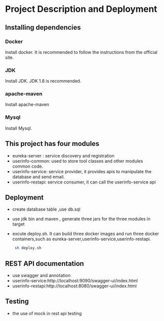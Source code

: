 #  Project Description and Deployment

## Installing dependencies

   ### Docker
   Install docker. It is recommended to follow the instructions from the official site.

   ### JDK
   Install JDK.  JDK 1.8 is recommended.

   ### apache-maven
   Install apache-maven

   ### Mysql
   Install Mysql. 

## This project has four modules

* eureka-server : service discovery and registration
* userinfo-common: used to store tool classes and other modules common code.
* userinfo-service: service provider, it provides  apis to manipulate the database and send email.
* userinfo-restapi: service consumer, it can call the userinfo-service api
     
   
##  Deployment

* create database table ,use db.sql
* use jdk bin and maven , generate  three jars for the three modules in target
* excute deploy.sh.  It can build three docker images and run three docker containers,such as eureka-server,userinfo-service,userinfo-restapi.
   
   ```bash
    sh deploy.sh
   ```

##  REST API documentation 

* use swagger and annotation
* userinfo-service:http://localhost:9090/swagger-ui/index.html
* userinfo-restapi:http://localhost:8080/swagger-ui/index.html
  
##  Testing
*  the use of mock in rest api testing  
